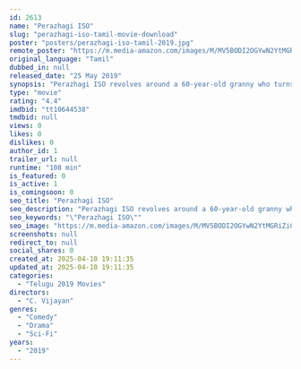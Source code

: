 ```yaml
---
id: 2613
name: "Perazhagi ISO"
slug: "perazhagi-iso-tamil-movie-download"
poster: "posters/perazhagi-iso-tamil-2019.jpg"
remote_poster: "https://m.media-amazon.com/images/M/MV5BODI2OGYwN2YtMGRiZi00N2E1LWIzOTItODJkYTNkOTMyZmRiXkEyXkFqcGdeQXVyNDc2NzU1MTA@._V1_SX300.jpg"
original_language: "Tamil"
dubbed_in: null
released_date: "25 May 2019"
synopsis: "Perazhagi ISO revolves around a 60-year-old granny who turns into a 20 years young beautiful girl after she accidentally falls into the hands of a business organization researching on the process of age reversing."
type: "movie"
rating: "4.4"
imdbid: "tt10644538"
tmdbid: null
views: 0
likes: 0
dislikes: 0
author_id: 1
trailer_url: null
runtime: "108 min"
is_featured: 0
is_active: 1
is_comingsoon: 0
seo_title: "Perazhagi ISO"
seo_description: "Perazhagi ISO revolves around a 60-year-old granny who turns into a 20 years young beautiful girl after she accidentally falls into the hands of a business organization researching on the process of age reversing."
seo_keywords: "\"Perazhagi ISO\""
seo_image: "https://m.media-amazon.com/images/M/MV5BODI2OGYwN2YtMGRiZi00N2E1LWIzOTItODJkYTNkOTMyZmRiXkEyXkFqcGdeQXVyNDc2NzU1MTA@._V1_SX300.jpg"
screenshots: null
redirect_to: null
social_shares: 0
created_at: 2025-04-10 19:11:35
updated_at: 2025-04-10 19:11:35
categories:
  - "Telugu 2019 Movies"
directors:
  - "C. Vijayan"
genres:
  - "Comedy"
  - "Drama"
  - "Sci-Fi"
years:
  - "2019"
---
```

